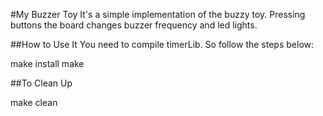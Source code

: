 #My Buzzer Toy
It's a simple implementation of the buzzy toy. Pressing buttons the board changes buzzer frequency and led lights. 

##How to Use It
You need to compile timerLib. So follow the steps below:

make install
make

##To Clean Up

make clean